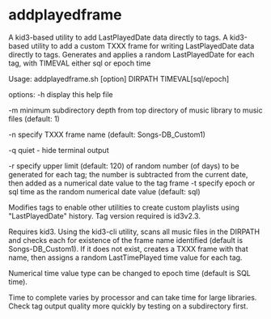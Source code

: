 # addplayedframe
A kid3-based utility to add LastPlayedDate data directly to tags.
A kid3-based utility to add a custom TXXX frame for writing LastPlayedDate data directly to tags.
Generates and applies a random LastPlayedDate for each tag, with TIMEVAL either sql or epoch time

Usage: addplayedframe.sh [option] DIRPATH TIMEVAL[sql/epoch]

options:
-h display this help file

-m minimum subdirectory depth from top directory of music library to music files (default: 1)

-n specify TXXX frame name (default: Songs-DB_Custom1)

-q quiet - hide terminal output

-r specify upper limit (default: 120) of random number (of days) to be generated for each tag;
   the number is subtracted from the current date, then added as a numerical date value to the tag
   frame
-t specify epoch or sql time as the random numerical date value (default: sql)


Modifies tags to enable other utilities to create custom playlists using "LastPlayedDate" history.
Tag version required is id3v2.3.

Requires kid3. Using the kid3-cli utility, scans all music files in the DIRPATH and checks each 
for existence of the frame name identified (default is Songs-DB_Custom1). If it does not exist,
creates a TXXX frame with that name, then assigns a random LastTimePlayed time value for each tag.

Numerical time value type can be changed to epoch time (default is SQL time).

Time to complete varies by processor and can take time for large libraries. Check tag output
quality more quickly by testing on a subdirectory first.
